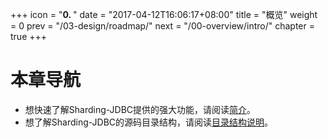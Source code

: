+++
icon = "<b>0. </b>"
date = "2017-04-12T16:06:17+08:00"
title = "概览"
weight = 0
prev = "/03-design/roadmap/"
next = "/00-overview/intro/"
chapter = true
+++

# 本章导航

 - 想快速了解Sharding-JDBC提供的强大功能，请阅读[简介](/00-overview/intro/)。
 - 想了解Sharding-JDBC的源码目录结构，请阅读[目录结构说明](/00-overview/module/)。
